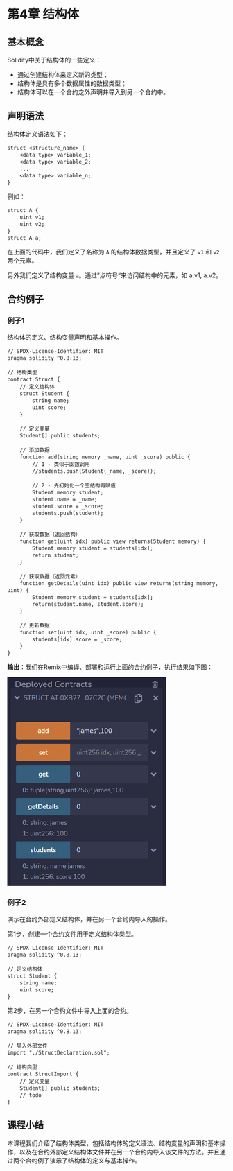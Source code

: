 # 第4章 结构体

## 基本概念

Solidity中关于结构体的一些定义：

+ 通过创建结构体来定义新的类型；
+ 结构体是具有多个数据属性的数据类型；
+ 结构体可以在一个合约之外声明并导入到另一个合约中。

## 声明语法

结构体定义语法如下：

```
struct <structure_name> {
	<data type> variable_1;
	<data type> variable_2;
	...
	<data type> variable_n;
}
```

例如：

```
struct A {
	uint v1;
	uint v2;
}
struct A a;
```

在上面的代码中，我们定义了名称为 `A` 的结构体数据类型，并且定义了 `v1` 和 `v2` 两个元素。

另外我们定义了结构变量 `a`。通过”点符号“来访问结构中的元素，如 a.v1, a.v2。

## 合约例子

### 例子1

结构体的定义、结构变量声明和基本操作。

```
// SPDX-License-Identifier: MIT
pragma solidity ^0.8.13;

// 结构类型
contract Struct {
    // 定义结构体
    struct Student {
        string name;
        uint score;
    }

    // 定义变量
    Student[] public students;

    // 添加数据
    function add(string memory _name, uint _score) public {
        // 1 - 类似于函数调用
        //students.push(Student(_name, _score));

        // 2 - 先初始化一个空结构再赋值
        Student memory student;
        student.name = _name;
        student.score = _score;
        students.push(student);
    }

    // 获取数据（返回结构）
    function get(uint idx) public view returns(Student memory) {
        Student memory student = students[idx];
        return student;
    }

    // 获取数据（返回元素）
    function getDetails(uint idx) public view returns(string memory, uint) {
        Student memory student = students[idx];
        return(student.name, student.score);
    }

    // 更新数据
    function set(uint idx, uint _score) public {
        students[idx].score = _score;
    }
}
```

**输出**：我们在Remix中编译、部署和运行上面的合约例子，执行结果如下图：

![](./images/remix-struct.png)



### 例子2

演示在合约外部定义结构体，并在另一个合约内导入的操作。

第1步，创建一个合约文件用于定义结构体类型。

```
// SPDX-License-Identifier: MIT
pragma solidity ^0.8.13;

// 定义结构体
struct Student {
    string name;
    uint score;
}
```

第2步，在另一个合约文件中导入上面的合约。

```
// SPDX-License-Identifier: MIT
pragma solidity ^0.8.13;

// 导入外部文件
import "./StructDeclaration.sol";

// 结构类型
contract StructImport {
    // 定义变量
    Student[] public students;
    // todo
}
```

## 课程小结

本课程我们介绍了结构体类型，包括结构体的定义语法、结构变量的声明和基本操作，以及在合约外部定义结构体文件并在另一个合约内导入该文件的方法。并且通过两个合约例子演示了结构体的定义与基本操作。

